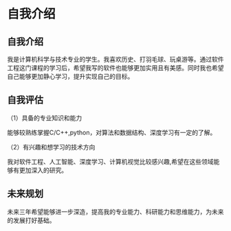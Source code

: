 自我介绍
===========

自我介绍
-----------------
我是计算机科学与技术专业的学生。我喜欢历史、打羽毛球、玩桌游等。通过软件工程这门课程的学习后，希望我写的软件也能够更加实用且有美感。同时我也希望自己能够更加静心学习，提升实现自己的目标。

自我评估
-----------------
（1）具备的专业知识和能力

能够较熟练掌握C/C++,python，对算法和数据结构、深度学习有一定的了解。

（2）有兴趣和想学习的技术方向

我对软件工程、人工智能、深度学习、计算机视觉比较感兴趣,希望在这些领域能够有更加深入的研究。

未来规划
-----------------
未来三年希望能够进一步深造，提高我的专业能力、科研能力和思维能力，为未来的发展打好基础。

<!--
**Actung10/Actung10** is a ✨ _special_ ✨ repository because its `README.md` (this file) appears on your GitHub profile.

Here are some ideas to get you started:

- 🔭 I’m currently working on ...
- 🌱 I’m currently learning ...
- 👯 I’m looking to collaborate on ...
- 🤔 I’m looking for help with ...
- 💬 Ask me about ...
- 📫 How to reach me: ...
- 😄 Pronouns: ...
- ⚡ Fun fact: ...
-->
